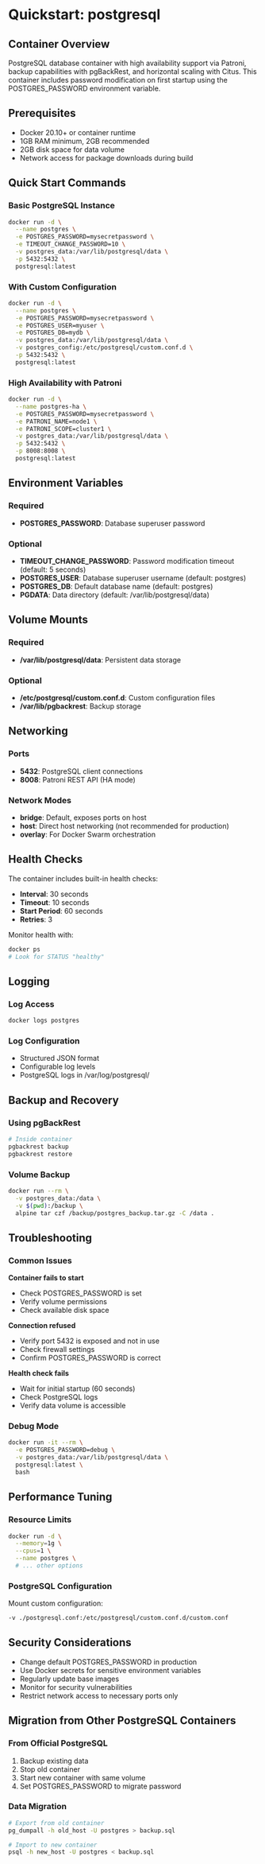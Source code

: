 # Quickstart: postgresql

## Container Overview
PostgreSQL database container with high availability support via Patroni, backup capabilities with pgBackRest, and horizontal scaling with Citus. This container includes password modification on first startup using the POSTGRES_PASSWORD environment variable.

## Prerequisites
- Docker 20.10+ or container runtime
- 1GB RAM minimum, 2GB recommended
- 2GB disk space for data volume
- Network access for package downloads during build

## Quick Start Commands

### Basic PostgreSQL Instance
```bash
docker run -d \
  --name postgres \
  -e POSTGRES_PASSWORD=mysecretpassword \
  -e TIMEOUT_CHANGE_PASSWORD=10 \
  -v postgres_data:/var/lib/postgresql/data \
  -p 5432:5432 \
  postgresql:latest
```

### With Custom Configuration
```bash
docker run -d \
  --name postgres \
  -e POSTGRES_PASSWORD=mysecretpassword \
  -e POSTGRES_USER=myuser \
  -e POSTGRES_DB=mydb \
  -v postgres_data:/var/lib/postgresql/data \
  -v postgres_config:/etc/postgresql/custom.conf.d \
  -p 5432:5432 \
  postgresql:latest
```

### High Availability with Patroni
```bash
docker run -d \
  --name postgres-ha \
  -e POSTGRES_PASSWORD=mysecretpassword \
  -e PATRONI_NAME=node1 \
  -e PATRONI_SCOPE=cluster1 \
  -v postgres_data:/var/lib/postgresql/data \
  -p 5432:5432 \
  -p 8008:8008 \
  postgresql:latest
```

## Environment Variables

### Required
- **POSTGRES_PASSWORD**: Database superuser password

### Optional
- **TIMEOUT_CHANGE_PASSWORD**: Password modification timeout (default: 5 seconds)
- **POSTGRES_USER**: Database superuser username (default: postgres)
- **POSTGRES_DB**: Default database name (default: postgres)
- **PGDATA**: Data directory (default: /var/lib/postgresql/data)

## Volume Mounts

### Required
- **/var/lib/postgresql/data**: Persistent data storage

### Optional
- **/etc/postgresql/custom.conf.d**: Custom configuration files
- **/var/lib/pgbackrest**: Backup storage

## Networking

### Ports
- **5432**: PostgreSQL client connections
- **8008**: Patroni REST API (HA mode)

### Network Modes
- **bridge**: Default, exposes ports on host
- **host**: Direct host networking (not recommended for production)
- **overlay**: For Docker Swarm orchestration

## Health Checks

The container includes built-in health checks:
- **Interval**: 30 seconds
- **Timeout**: 10 seconds
- **Start Period**: 60 seconds
- **Retries**: 3

Monitor health with:
```bash
docker ps
# Look for STATUS "healthy"
```

## Logging

### Log Access
```bash
docker logs postgres
```

### Log Configuration
- Structured JSON format
- Configurable log levels
- PostgreSQL logs in /var/log/postgresql/

## Backup and Recovery

### Using pgBackRest
```bash
# Inside container
pgbackrest backup
pgbackrest restore
```

### Volume Backup
```bash
docker run --rm \
  -v postgres_data:/data \
  -v $(pwd):/backup \
  alpine tar czf /backup/postgres_backup.tar.gz -C /data .
```

## Troubleshooting

### Common Issues

**Container fails to start**
- Check POSTGRES_PASSWORD is set
- Verify volume permissions
- Check available disk space

**Connection refused**
- Verify port 5432 is exposed and not in use
- Check firewall settings
- Confirm POSTGRES_PASSWORD is correct

**Health check fails**
- Wait for initial startup (60 seconds)
- Check PostgreSQL logs
- Verify data volume is accessible

### Debug Mode
```bash
docker run -it --rm \
  -e POSTGRES_PASSWORD=debug \
  -v postgres_data:/var/lib/postgresql/data \
  postgresql:latest \
  bash
```

## Performance Tuning

### Resource Limits
```bash
docker run -d \
  --memory=1g \
  --cpus=1 \
  --name postgres \
  # ... other options
```

### PostgreSQL Configuration
Mount custom configuration:
```bash
-v ./postgresql.conf:/etc/postgresql/custom.conf.d/custom.conf
```

## Security Considerations

- Change default POSTGRES_PASSWORD in production
- Use Docker secrets for sensitive environment variables
- Regularly update base images
- Monitor for security vulnerabilities
- Restrict network access to necessary ports only

## Migration from Other PostgreSQL Containers

### From Official PostgreSQL
1. Backup existing data
2. Stop old container
3. Start new container with same volume
4. Set POSTGRES_PASSWORD to migrate password

### Data Migration
```bash
# Export from old container
pg_dumpall -h old_host -U postgres > backup.sql

# Import to new container
psql -h new_host -U postgres < backup.sql
```